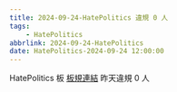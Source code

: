 ```yaml
---
title: 2024-09-24-HatePolitics 違規 0 人
tags:
    - HatePolitics
abbrlink: 2024-09-24-HatePolitics
date: HatePolitics-2024-09-24 12:00:00
---
```

HatePolitics 板 [板規連結](https://www.ptt.cc/bbs/HatePolitics/M.1617115262.A.D60.html)
昨天違規 0 人
